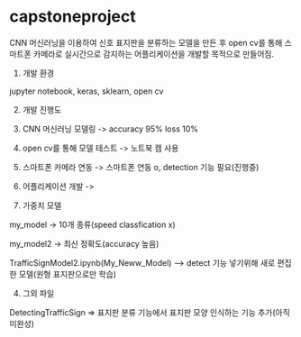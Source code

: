# capstoneproject

CNN 머신러닝을 이용하여 신호 표지판을 분류하는 모델을 만든 후 open cv를 통해 스마트폰 카메라로 실시간으로 감지하는 어플리케이션을 개발할 목적으로 만들어짐.

1. 개발 환경

jupyter notebook, keras, sklearn, open cv



2. 개발 진행도

1. CNN 머신러닝 모델링 -> accuracy 95% loss 10% 

2. open cv를 통해 모델 테스트 -> 노트북 캠 사용

3. 스마트폰 카메라 연동 -> 스마트폰 연동 o, detection 기능 필요(진행중)

4. 어플리케이션 개발 -> 


3. 가중치 모델

my_model -> 10개 종류(speed classfication x)

my_model2 -> 최신 정확도(accuracy 높음)

TrafficSignModel2.ipynb(My_Neww_Model) --> detect 기능 넣기위해 새로 편집한 모델(원형 표지판으로만 학습)

4. 그외 파일

DetectingTrafficSign => 표지판 분류 기능에서 표지판 모양 인식하는 기능 추가(아직 미완성)
